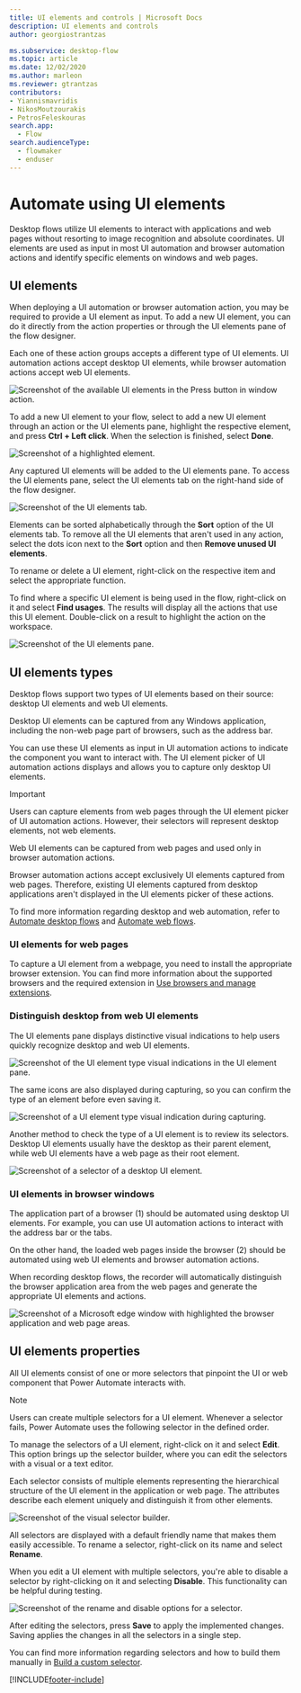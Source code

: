 ```yaml
---
title: UI elements and controls | Microsoft Docs
description: UI elements and controls
author: georgiostrantzas

ms.subservice: desktop-flow
ms.topic: article
ms.date: 12/02/2020
ms.author: marleon
ms.reviewer: gtrantzas
contributors:
- Yiannismavridis
- NikosMoutzourakis
- PetrosFeleskouras
search.app: 
  - Flow
search.audienceType: 
  - flowmaker
  - enduser
---
```

# Automate using UI elements

Desktop flows utilize UI elements to interact with applications and web pages without resorting to image recognition and absolute coordinates. UI elements are used as input in most UI automation and browser automation actions and identify specific elements on windows and web pages.

## UI elements

When deploying a UI automation or browser automation action, you may be required to provide a UI element as input. To add a new UI element, you can do it directly from the action properties or through the UI elements pane of the flow designer.

Each one of these action groups accepts a different type of UI elements. UI automation actions accept desktop UI elements, while browser automation actions accept web UI elements.

![Screenshot of the available UI elements in the Press button in window action.](media/ui-elements/ui-element-input.png)

To add a new UI element to your flow, select to add a new UI element through an action or the UI elements pane, highlight the respective element, and press **Ctrl + Left click**. When the selection is finished, select **Done**. 

![Screenshot of a highlighted element.](./media/ui-elements/capturing-ui-elements.png)

Any captured UI elements will be added to the UI elements pane. To access the UI elements pane, select the UI elements tab on the right-hand side of the flow designer.

![Screenshot of the UI elements tab.](./media/ui-elements/ui-elements-tab.png)

Elements can be sorted alphabetically through the **Sort** option of the  UI elements tab. To remove all the UI elements that aren't used in any action, select the dots icon next to the **Sort** option and then **Remove unused UI elements**.

To rename or delete a UI element, right-click on the respective item and select the appropriate function.

To find where a specific UI element is being used in the flow, right-click on it and select **Find usages**. The results will display all the actions that use this UI element. Double-click on a result to highlight the action on the workspace.

![Screenshot of the UI elements pane.](./media/ui-elements/ui-elements-pane.png)

## UI elements types

Desktop flows support two types of UI elements based on their source: desktop UI elements and web UI elements.

Desktop UI elements can be captured from any Windows application, including the non-web page part of browsers, such as the address bar.

You can use these UI elements as input in UI automation actions to indicate the component you want to interact with. The UI element picker of UI automation actions displays and allows you to capture only desktop UI elements.

>[!IMPORTANT]
> Users can capture elements from web pages through the UI element picker of UI automation actions. However, their selectors will represent desktop elements, not web elements.

Web UI elements can be captured from web pages and used only in browser automation actions.

Browser automation actions accept exclusively UI elements captured from web pages. Therefore, existing UI elements captured from desktop applications aren't displayed in the UI elements picker of these actions.

To find more information regarding desktop and web automation, refer to [Automate desktop flows](desktop-automation.md) and [Automate web flows](automation-web.md). 

### UI elements for web pages

To capture a UI element from a webpage, you need to install the appropriate browser extension. You can find more information about the supported browsers and the required extension in [Use browsers and manage extensions](using-browsers.md).

### Distinguish desktop from web UI elements 

The UI elements pane displays distinctive visual indications to help users quickly recognize desktop and web UI elements.

![Screenshot of the UI element type visual indications in the UI element pane.](./media/ui-elements/ui-element-type-visual-indication.png)

The same icons are also displayed during capturing, so you can confirm the type of an element before even saving it.

![Screenshot of a UI element type visual indication during capturing.](./media/ui-elements/ui-element-type-visual-indication-capturing.png)

Another method to check the type of a UI element is to review its selectors. Desktop UI elements usually have the desktop as their parent element, while web UI elements have a web page as their root element.

![Screenshot of a selector of a desktop UI element.](./media/ui-elements/ui-element-desktop-selector.png)

### UI elements in browser windows

The application part of a browser (1) should be automated using desktop UI elements. For example, you can use UI automation actions to interact with the address bar or the tabs. 

On the other hand, the loaded web pages inside the browser (2) should be automated using web UI elements and browser automation actions.

When recording desktop flows, the recorder will automatically distinguish the browser application area from the web pages and generate the appropriate UI elements and actions.

![Screenshot of a Microsoft edge window with highlighted the browser application and web page areas.](./media/ui-elements/browser-window.png)

## UI elements properties

All UI elements consist of one or more selectors that pinpoint the UI or web component that Power Automate interacts with.

>[!NOTE]
> Users can create multiple selectors for a UI element. Whenever a selector fails, Power Automate uses the following selector in the defined order.

To manage the selectors of a UI element, right-click on it and select **Edit**. This option brings up the selector builder, where you can edit the selectors with a visual or a text editor.

Each selector consists of multiple elements representing the hierarchical structure of the UI element in the application or web page. The attributes describe each element uniquely and distinguish it from other elements.

![Screenshot of the visual selector builder.](./media/ui-elements/visual-selector-editor.png)

All selectors are displayed with a default friendly name that makes them easily accessible. To rename a selector, right-click on its name and select **Rename**. 

When you edit a UI element with multiple selectors, you're able to disable a selector by right-clicking on it and selecting **Disable**. This functionality can be helpful during testing.

![Screenshot of the rename and disable options for a selector.](./media/ui-elements/rename-disable-selector.png)

After editing the selectors, press **Save** to apply the implemented changes. Saving applies the changes in all the selectors in a single step.

You can find more information regarding selectors and how to build them manually in [Build a custom selector](build-custom-selectors.md).

[!INCLUDE[footer-include](../includes/footer-banner.md)]

